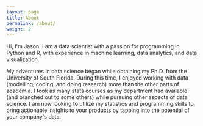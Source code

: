 ```yaml
---
layout: page
title: About
permalink: /about/
weight: 2
---
```


Hi, I'm Jason. I am a data scientist with a passion for programming in Python and R, with experience in machine learning, data analytics, and data visualization. 

My adventures in data science began while obtaining my Ph.D. from the University of South Florida. During this time, I enjoyed working with data (modelling, coding, and doing research) more than the other parts of academia. I took as many stats courses as my department had available (and branched out to some others) while pursuing other aspects of data science. I am now looking to utilize my statistics and programming skills to bring actionable insights to your products by tapping into the potential of your company's data.
